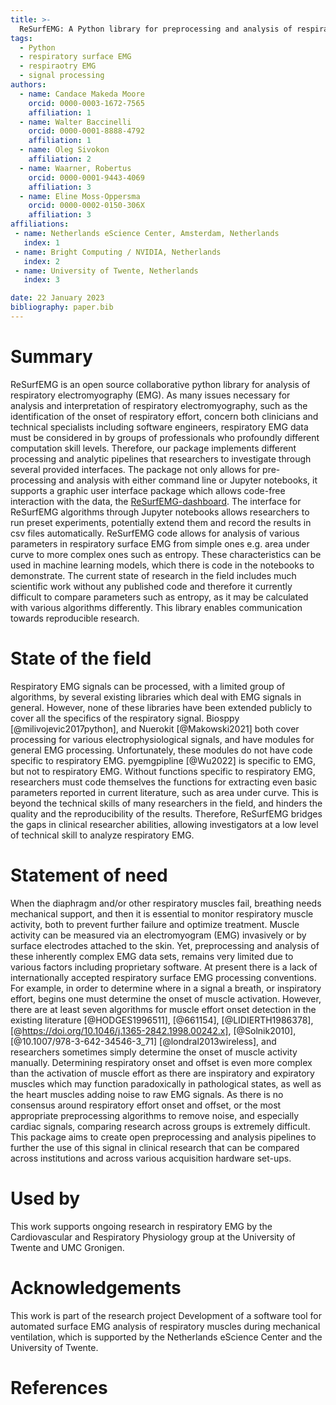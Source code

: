 ```yaml
---
title: >-
  ReSurfEMG: A Python library for preprocessing and analysis of respiratory EMG.
tags:
  - Python
  - respiratory surface EMG
  - respiraotry EMG
  - signal processing
authors:
  - name: Candace Makeda Moore
    orcid: 0000-0003-1672-7565
    affiliation: 1
  - name: Walter Baccinelli
    orcid: 0000-0001-8888-4792
    affiliation: 1
  - name: Oleg Sivokon
    affiliation: 2
  - name: Waarner, Robertus
    orcid: 0000-0001-9443-4069
    affiliation: 3
  - name: Eline Moss-Oppersma
    orcid: 0000-0002-0150-306X
    affiliation: 3
affiliations:
 - name: Netherlands eScience Center, Amsterdam, Netherlands
   index: 1
 - name: Bright Computing / NVIDIA, Netherlands
   index: 2
 - name: University of Twente, Netherlands
   index: 3

date: 22 January 2023
bibliography: paper.bib
---
```


# Summary


ReSurfEMG is an open source collaborative python library for analysis of respiratory electromyography (EMG).
 As many issues necessary for analysis and interpretation of respiratory electromyography, such as the identification of the onset of respiratory effort, concern both clinicians and technical specialists including software engineers, respiratory EMG data must be considered in by groups of professionals who profoundly different computation skill levels. Therefore, our package implements different processing and analytic pipelines that researchers to investigate through several provided interfaces. The package not only allows for pre-processing and analysis with either command line or Jupyter notebooks, it supports a graphic user interface package which allows code-free interaction with the data, the [ReSurfEMG-dashboard](https://github.com/ReSurfEMG/ReSurfEMG-dashboard). The interface for ReSurfEMG algorithms through Jupyter notebooks allows researchers to run preset experiments, potentially extend them and record the results in csv files automatically.
ReSurfEMG code allows for analysis of various parameters in respiratory surface EMG from simple ones e.g. area under curve to more complex ones such as entropy. These characteristics can be used in machine learning models, which there is code in the notebooks to demonstrate. The current state of research in the field includes much scientific work without any published code and therefore it currently difficult to compare parameters such as entropy, as it may be calculated with various algorithms differently. This library enables communication towards reproducible research. 


# State of the field

Respiratory EMG signals can be processed, with a limited group of algorithms, by several existing libraries which deal with EMG signals in general. However, none of these libraries have been extended publicly to cover all the specifics of the respiratory signal. Biosppy [@milivojevic2017python], and Nuerokit [@Makowski2021] both cover processing for various electrophysiological signals, and have modules for general EMG processing. Unfortunately, these modules do not have code specific to respiratory EMG. pyemgpipline [@Wu2022] is specific to EMG, but not to respiratory EMG. Without functions specific to respiratory EMG, researchers must code themselves the functions for extracting even basic parameters reported in current literature, such as area under curve. This is beyond the technical skills of many researchers in the field, and hinders the quality and the reproducibility of the results. Therefore, ReSurfEMG bridges the gaps in clinical researcher abilities, allowing investigators at a low level of technical skill to analyze respiratory EMG.  


# Statement of need
When the diaphragm and/or other respiratory muscles fail, breathing needs mechanical support, and then it is essential to monitor respiratory muscle activity, both to prevent further failure and optimize treatment. Muscle activity can be measured via an electromyogram (EMG) invasively or by surface electrodes attached to the skin. Yet, preprocessing and analysis of these inherently complex EMG data sets, remains very limited due to various factors including proprietary software.
At present there is a lack of internationally accepted respiratory surface EMG processing conventions. For example, in order to determine where in a signal a breath, or inspiratory effort, begins one must determine the onset of muscle activation. However, there are at least seven algorithms for muscle effort onset detection in the existing literature  [@HODGES1996511], [@661154], [@LIDIERTH1986378], [@https://doi.org/10.1046/j.1365-2842.1998.00242.x], [@Solnik2010], [@10.1007/978-3-642-34546-3_71] [@londral2013wireless], and researchers sometimes simply determine the onset of muscle activity manually. Determining respiratory onset and offset is even more complex than the activation of muscle effort as there are inspiratory and expiratory muscles which may function paradoxically in pathological states, as well as the heart muscles adding noise to raw EMG signals. As there is no consensus around respiratory effort onset and offset, or the most appropriate preprocessing algorithms to remove noise, and especially cardiac signals, comparing research across groups is extremely difficult. 
This package aims to create open preprocessing and analysis pipelines to further the use of this signal in clinical research that can be compared across institutions and across various acquisition hardware set-ups.  

# Used by

This work supports ongoing research in respiratory EMG by the Cardiovascular and Respiratory Physiology group at the University of Twente and UMC Gronigen. 

# Acknowledgements

This work is part of the research project Development of a software tool for automated surface EMG analysis of respiratory muscles during mechanical ventilation, which is supported by the Netherlands eScience Center and the University of Twente.

# References
